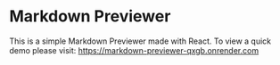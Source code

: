 # Markdown Previewer

This is a simple Markdown Previewer made with React. To view a quick demo please visit: https://markdown-previewer-qxgb.onrender.com